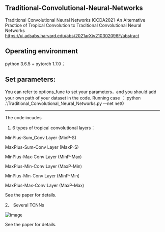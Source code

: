 Traditional-Convolutional-Neural-Networks
-----------------------------------------------------------------------------------------------------------------------------------------------
Traditional Convolutional Neural Networks ICCDA2021-An Alternative Practice of Tropical Convolution to Traditional Convolutional Neural Networks https://ui.adsabs.harvard.edu/abs/2021arXiv210302096F/abstract

Operating environment
-----------------------------------------------------------------------------------------------------------------------------------------------
python 3.6.5 + pytorch 1.7.0；


Set parameters:
-----------------------------------------------------------------------------------------------------------------------------------------------
You can refer to options_func to set your parameters，and you should add your own path of your dataset in the code.
Running case ： python .\Traditional_Convolutional_Neural_Networks.py --net net0

-----------------------------------------------------------------------------------------------------------------------------------------------

The code incudes

1.  6 types of tropical convolutional layers：

MinPlus-Sum_Conv Layer (MinP-S)

MaxPlus-Sum-Conv Layer (MaxP-S)

MinPlus-Max-Conv Layer (MinP-Max)

MaxPlus-Min-Conv Layer (MaxP-Min)

MinPlus-Min-Conv Layer (MinP-Min)

MaxPlus-Max-Conv Layer (MaxP-Max)

See the paper for details.

2、 Several TCNNs

![image](https://user-images.githubusercontent.com/86921131/124767651-94beed00-df6a-11eb-8748-63f7a62282ee.png)


See the paper for details.
